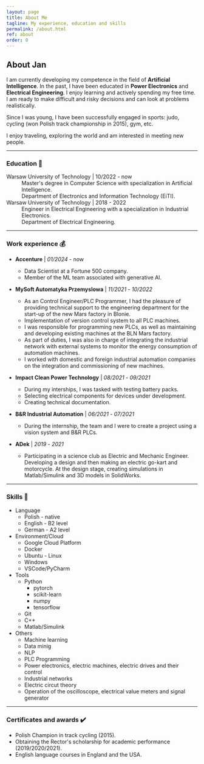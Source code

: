 ```yaml
---
layout: page
title: About Me
tagline: My experience, education and skills
permalink: /about.html
ref: about
order: 0
---
```


## About Jan 

I am currently developing my competence in the field of **Artificial Intelligence**. In the past, I have been educated in **Power Electronics** and **Electrical Engineering**. I enjoy learning and actively spending my free time. I am ready to make difficult and risky decisions and can look at problems realistically.

Since I was young, I have been successfully engaged in sports: judo, cycling (won Polish track championship in 2015), gym, etc. 

I enjoy traveling, exploring the world and am interested in meeting new people.  

* * *
### Education 📖
<dl> 
<dt>Warsaw University of Technology | 10/2022 - now</dt>
<dd> Master's degree in Computer Science with specialization in Artificial Intelligence. <br>Department of Electronics and Information Technology (EiTI).</dd>

<dt>Warsaw University of Technology | 2018 - 2022</dt>
<dd> Engineer in Electrical Engineering with a specialization in Industrial Electronics. <br> Department of Electrical Engineering.</dd>
</dl>


* * *
### Work experience 💰
- **Accenture** | _01/2024_ - now 
  - Data Scientist at a Fortune 500 company.
  - Member of the ML team associated with generative AI.

- **MySoft Automatyka Przemyslowa** | _11/2021_ - _10/2022_ 
  - As an Control Engineer/PLC Programmer, I had the pleasure of providing technical support to the engineering department for the start-up of the new Mars factory in Blonie.
  - Implementation of version control system to all PLC machines.
  - I was responsible for programming new PLCs, as well as maintaining and developing existing machines at the BLN Mars factory. 
  - As part of duties, I was also in charge of integrating the industrial network with external systems to monitor the energy consumption of automation machines. 
  - I worked with domestic and foreign industrial automation companies on the integration and commissioning of new machines.

- **Impact Clean Power Technology** | _08/2021_ - _09/2021_ 
  - During my interships, I was tasked with testing battery packs. 
  - Selecting electrical components for devices under development.
  - Creating technical documentation.

- **B&R Industrial Automation** | _06/2021_ - _07/2021_
   - During the internship, the team and I were to create a project using a vision system and B&R PLCs.  

- **ADek** | _2019_ - _2021_
   - Participating in a science club as Electric and Mechanic Engineer. Developing a design and then making an electric go-kart and motorcycle. At the design stage, creating simulations in Matlab/Simulink and 3D models in SolidWorks.

* * *
### Skills 💎 
* Language
    * Polish - native
    * English - B2 level
    * German - A2 level
* Environment/Cloud
    * Google Cloud Platform
    * Docker 
    * Ubuntu - Linux
    * Windows 
    * VSCode/PyCharm
* Tools
    * Python 
        * pytorch
        * scikit-learn
        * numpy
        * tensorflow
    * Git 
    * C++  
    * Matlab/Simulink
* Others 
    * Machine learning
    * Data minig 
    * NLP
    * PLC Programming 
    * Power electronics, electric machines, electric drives and their control
    * Industrial networks 
    * Electric circut theory 
    * Operation of the oscilloscope, electrical value meters and signal generator


* * *
### Certificates and awards ✔️
* Polish Champion in track cycling (2015).
* Obtaining the Rector's scholarship for academic performance (2019/2020/2021).
* English language courses in England and the USA. 

